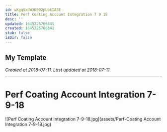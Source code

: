 ```yaml
---
id: wXgqSxdW3K002pUokIA3E
title: Perf Coating Account Integration 7 9 18
desc: ''
updated: 1645225706341
created: 1645225706341
stub: false
isDir: false
---
```

My Template
---

_Created at 2018-07-11._
_Last updated at 2018-07-11._




---

# Perf Coating Account Integration 7-9-18


![Perf Coating Account Integration 7-9-18.jpg](assets/Perf-Coating Account Integration 7-9-18.jpg)

